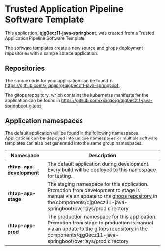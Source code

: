 # Trusted Application Pipeline Software Template

This application, **qjg0ecz11-java-springboot**, was created from a Trusted Application Pipeline Software Template.

The software templates create a new source and gitops deployment repositories with a sample source application. 

## Repositories

The source code for your application can be found in [https://github.com/xjiangorg/qjg0ecz11-java-springboot ](https://github.com/xjiangorg/qjg0ecz11-java-springboot ).
 
The gitops repository, which contains the kubernetes manifests for the application can be found in 
[https://github.com/xjiangorg/qjg0ecz11-java-springboot-gitops ](https://github.com/xjiangorg/qjg0ecz11-java-springboot-gitops ) 

## Application namespaces 

The default application will be found in the following namespaces. Applications can be deployed into unique namespaces or multiple software templates can also bet generated into the same group namespaces.  

|  Namespace   |  Description   |  
| -------- | -------- |   
| **rhtap-app-development** | The default application during development. Every build will be deployed to this namespace for testing. | 
| **rhtap-app-stage** | The staging namespace for this application. Promotion from development to stage is manual via an update to the [gitops repository](https://github.com/xjiangorg/qjg0ecz11-java-springboot-gitops ) in the components/qjg0ecz11-java-springboot/overlays/prod directory |  
| **rhtap-app-prod** | The production namespace for this application. Promotion from stage to production is manual via an update to the [gitops repository](https://github.com/xjiangorg/qjg0ecz11-java-springboot-gitops ) in the components/qjg0ecz11-java-springboot/overlays/prod directory | 